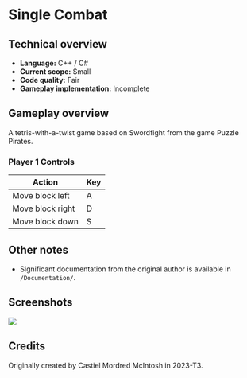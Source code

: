 # Single Combat

## Technical overview

- **Language:** C++ / C#
- **Current scope:** Small
- **Code quality:** Fair
- **Gameplay implementation:** Incomplete

## Gameplay overview

A tetris-with-a-twist game based on Swordfight from the game Puzzle Pirates.

### Player 1 Controls

| Action           | Key             |
|------------------|-----------------|
| Move block left  | A               |
| Move block right | D               |
| Move block down  | S               |

## Other notes

- Significant documentation from the original author is available in `/Documentation/`.

## Screenshots

![](/Documentation/screenshot-01.png)

## Credits

Originally created by Castiel Mordred McIntosh in 2023-T3.

